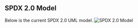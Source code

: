 ## SPDX 2.0 Model

Below is the current SPDX 2.0 UML model. ![SPDX 2.0 Model](SPDX-2.0.jpg
"SPDX 2.0 Model")
